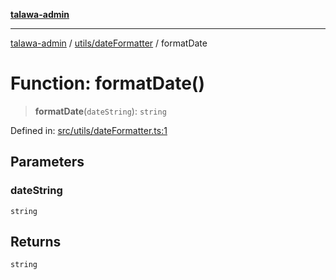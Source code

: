 [**talawa-admin**](../../../README.md)

***

[talawa-admin](../../../README.md) / [utils/dateFormatter](../README.md) / formatDate

# Function: formatDate()

> **formatDate**(`dateString`): `string`

Defined in: [src/utils/dateFormatter.ts:1](https://github.com/gautam-divyanshu/talawa-admin/blob/619e831a8e34de2906df3277eb6df8b5309fb2fc/src/utils/dateFormatter.ts#L1)

## Parameters

### dateString

`string`

## Returns

`string`
